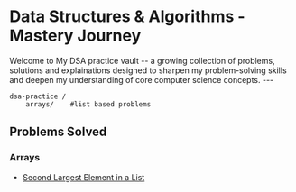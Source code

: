 # Data Structures & Algorithms - Mastery Journey

Welcome to My DSA practice vault -- a growing collection of problems, solutions and explainations designed to sharpen my problem-solving skills and deepen my understanding of core computer science concepts. ---

```
dsa-practice /
    arrays/    #list based problems
```



## Problems Solved

### Arrays
  - [Second Largest Element in a List](Arrays/second_largest_num.py)
    
